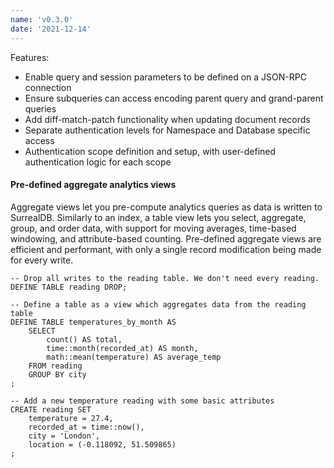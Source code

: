 ```yaml
---
name: 'v0.3.0'
date: '2021-12-14'
---
```


Features:
- Enable query and session parameters to be defined on a JSON-RPC connection
- Ensure subqueries can access encoding parent query and grand-parent queries
- Add diff-match-patch functionality when updating document records
- Separate authentication levels for Namespace and Database specific access
- Authentication scope definition and setup, with user-defined authentication logic for each scope

#### Pre-defined aggregate analytics views

Aggregate views let you pre-compute analytics queries as data is written to SurrealDB. Similarly to an index, a table view lets you select, aggregate, group, and order data, with support for moving averages, time-based windowing, and attribute-based counting. Pre-defined aggregate views are efficient and performant, with only a single record modification being made for every write.

```surql
-- Drop all writes to the reading table. We don't need every reading.
DEFINE TABLE reading DROP;

-- Define a table as a view which aggregates data from the reading table
DEFINE TABLE temperatures_by_month AS
	SELECT
		count() AS total,
		time::month(recorded_at) AS month,
		math::mean(temperature) AS average_temp
	FROM reading
	GROUP BY city
;

-- Add a new temperature reading with some basic attributes
CREATE reading SET
	temperature = 27.4,
	recorded_at = time::now(),
	city = 'London',
	location = (-0.118092, 51.509865)
;
```
